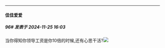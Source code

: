 ﻿
*****

####  佳佳爱爱  
##### 96#       发表于 2024-11-25 16:03

当你得知你领导工资是你10倍的时候,还有心思干活?<img src="https://static.saraba1st.com/image/smiley/face2017/186.png" referrerpolicy="no-referrer">

